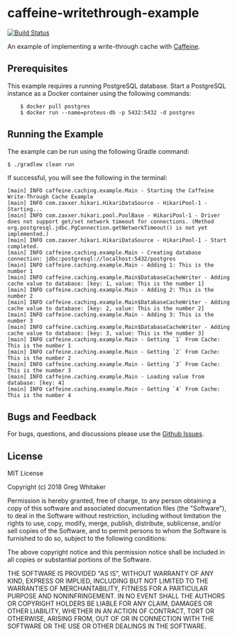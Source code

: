 # caffeine-writethrough-example
[![Build Status](https://travis-ci.org/gregwhitaker/caffeine-writethrough-example.svg?branch=master)](https://travis-ci.org/gregwhitaker/caffeine-writethrough-example)

An example of implementing a write-through cache with [Caffeine](https://github.com/ben-manes/caffeine).

## Prerequisites
This example requires a running PostgreSQL database. Start a PostgreSQL instance as a Docker container using the following commands:

        $ docker pull postgres
        $ docker run --name=proteus-db -p 5432:5432 -d postgres

## Running the Example
The example can be run using the following Gradle command:

    $ ./gradlew clean run
    
If successful, you will see the following in the terminal:

    [main] INFO caffeine.caching.example.Main - Starting the Caffeine Write-Through Cache Example
    [main] INFO com.zaxxer.hikari.HikariDataSource - HikariPool-1 - Starting...
    [main] INFO com.zaxxer.hikari.pool.PoolBase - HikariPool-1 - Driver does not support get/set network timeout for connections. (Method org.postgresql.jdbc.PgConnection.getNetworkTimeout() is not yet implemented.)
    [main] INFO com.zaxxer.hikari.HikariDataSource - HikariPool-1 - Start completed.
    [main] INFO caffeine.caching.example.Main - Creating database connection: jdbc:postgresql://localhost:5432/postgres
    [main] INFO caffeine.caching.example.Main - Adding 1: This is the number 1
    [main] INFO caffeine.caching.example.Main$DatabaseCacheWriter - Adding cache value to database: [key: 1, value: This is the number 1]
    [main] INFO caffeine.caching.example.Main - Adding 2: This is the number 2
    [main] INFO caffeine.caching.example.Main$DatabaseCacheWriter - Adding cache value to database: [key: 2, value: This is the number 2]
    [main] INFO caffeine.caching.example.Main - Adding 3: This is the number 3
    [main] INFO caffeine.caching.example.Main$DatabaseCacheWriter - Adding cache value to database: [key: 3, value: This is the number 3]
    [main] INFO caffeine.caching.example.Main - Getting `1` From Cache: This is the number 1
    [main] INFO caffeine.caching.example.Main - Getting `2` From Cache: This is the number 2
    [main] INFO caffeine.caching.example.Main - Getting `3` From Cache: This is the number 3
    [main] INFO caffeine.caching.example.Main - Loading value from database: [key: 4]
    [main] INFO caffeine.caching.example.Main - Getting `4` From Cache: This is the number 4

## Bugs and Feedback
For bugs, questions, and discussions please use the [Github Issues](https://github.com/gregwhitaker/caffeine-writethrough-example/issues).

## License
MIT License

Copyright (c) 2018 Greg Whitaker

Permission is hereby granted, free of charge, to any person obtaining a copy
of this software and associated documentation files (the "Software"), to deal
in the Software without restriction, including without limitation the rights
to use, copy, modify, merge, publish, distribute, sublicense, and/or sell
copies of the Software, and to permit persons to whom the Software is
furnished to do so, subject to the following conditions:

The above copyright notice and this permission notice shall be included in all
copies or substantial portions of the Software.

THE SOFTWARE IS PROVIDED "AS IS", WITHOUT WARRANTY OF ANY KIND, EXPRESS OR
IMPLIED, INCLUDING BUT NOT LIMITED TO THE WARRANTIES OF MERCHANTABILITY,
FITNESS FOR A PARTICULAR PURPOSE AND NONINFRINGEMENT. IN NO EVENT SHALL THE
AUTHORS OR COPYRIGHT HOLDERS BE LIABLE FOR ANY CLAIM, DAMAGES OR OTHER
LIABILITY, WHETHER IN AN ACTION OF CONTRACT, TORT OR OTHERWISE, ARISING FROM,
OUT OF OR IN CONNECTION WITH THE SOFTWARE OR THE USE OR OTHER DEALINGS IN THE
SOFTWARE.